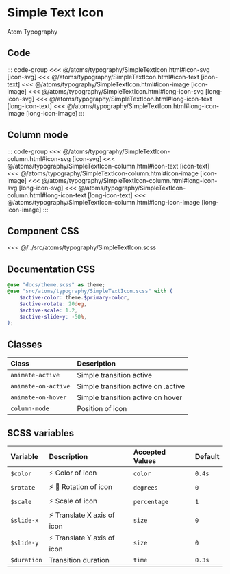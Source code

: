# Simple Text Icon
<Badge type="tip">Atom</Badge> <Badge type="info">Typography</Badge>

## Code

<div class="dev-section">
    <!--@include: ../../atoms/typography/SimpleTextIcon.html -->
</div>

::: code-group
<<< @/atoms/typography/SimpleTextIcon.html#icon-svg [icon-svg]
<<< @/atoms/typography/SimpleTextIcon.html#icon-text [icon-text]
<<< @/atoms/typography/SimpleTextIcon.html#icon-image [icon-image]
<<< @/atoms/typography/SimpleTextIcon.html#long-icon-svg [long-icon-svg]
<<< @/atoms/typography/SimpleTextIcon.html#long-icon-text [long-icon-text]
<<< @/atoms/typography/SimpleTextIcon.html#long-icon-image [long-icon-image]
:::

## Column mode

<div class="dev-section">
    <!--@include: ../../atoms/typography/SimpleTextIcon-column.html -->
</div>

::: code-group
<<< @/atoms/typography/SimpleTextIcon-column.html#icon-svg [icon-svg]
<<< @/atoms/typography/SimpleTextIcon-column.html#icon-text [icon-text]
<<< @/atoms/typography/SimpleTextIcon-column.html#icon-image [icon-image]
<<< @/atoms/typography/SimpleTextIcon-column.html#long-icon-svg [long-icon-svg]
<<< @/atoms/typography/SimpleTextIcon-column.html#long-icon-text [long-icon-text]
<<< @/atoms/typography/SimpleTextIcon-column.html#long-icon-image [long-icon-image]
:::

## Component CSS

<<< @/../src/atoms/typography/SimpleTextIcon.scss

## Documentation CSS

```scss
@use "docs/theme.scss" as theme;
@use "src/atoms/typography/SimpleTextIcon.scss" with (
    $active-color: theme.$primary-color,
    $active-rotate: 20deg,
    $active-scale: 1.2,
    $active-slide-y: -50%,
);
```

## Classes

| Class                | Description                         |
|:---------------------|:------------------------------------|
| `animate-active`     | Simple transition active            |
| `animate-on-active`  | Simple transition active on .active |
| `animate-on-hover`   | Simple transition active on hover   |
| `column-mode`        | Position of icon                    |


## SCSS variables

| Variable     | Description                                           | Accepted Values | Default |
|:-------------|:------------------------------------------------------|:----------------|:--------|
| `$color`     | :zap: Color of icon                                   | `color`         | `0.4s`  |
| `$rotate`    | :zap: :first_quarter_moon_with_face: Rotation of icon | `degrees`       | `0`     |
| `$scale`     | :zap: Scale of icon                                   | `percentage`    | `1`     |
| `$slide-x`   | :zap: Translate X axis of icon                        | `size`          | `0`     |
| `$slide-y`   | :zap: Translate Y axis of icon                        | `size`          | `0`     |
| `$duration`  | Transition duration                                   | `time`          | `0.3s`  |

<style lang="scss">
@use "docs/theme.scss" as theme;
@use "src/atoms/typography/SimpleTextIcon.scss" with (
    $active-color: theme.$primary-color,
    $active-rotate: 20deg,
    $active-scale: 1.2,
    $active-slide-y: -50%,
);
</style>